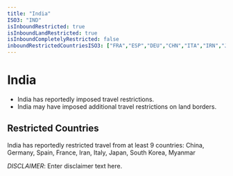 ```yaml
---
title: "India"
ISO3: "IND"
isInboundRestricted: true
isInboundLandRestricted: true
isInboundCompletelyRestricted: false
inboundRestrictedCountriesISO3: ["FRA","ESP","DEU","CHN","ITA","IRN","JPN","KOR","MMR"]
---
```


# India

* India has reportedly imposed travel restrictions.
* India may have imposed additional travel restrictions on land borders.

## Restricted Countries 
India has reportedly restricted travel from at least 9 countries: China, Germany, Spain, France, Iran, Italy, Japan, South Korea, Myanmar

*DISCLAIMER*: Enter disclaimer text here.
